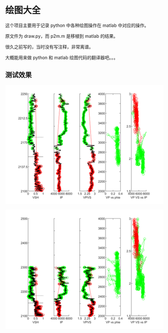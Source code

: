 # 绘图大全

这个项目主要用于记录 python 中各种绘图操作在 matlab 中对应的操作。

原文件为 draw.py，而 p2m.m 是移植到 matlab 的结果。

很久之前写的，当时没有写注释，非常离谱。

大概能用来做 python 和 matlab 绘图代码的翻译器吧。。。

## 测试效果

![](Figure_1_part1.png)

![](Figure_1_part2.png)